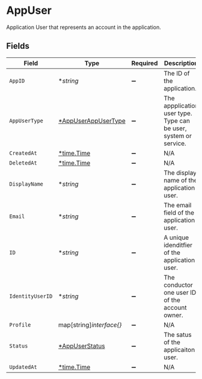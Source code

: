 # AppUser

Application User that represents an account in the application.


## Fields

| Field                                                            | Type                                                             | Required                                                         | Description                                                      |
| ---------------------------------------------------------------- | ---------------------------------------------------------------- | ---------------------------------------------------------------- | ---------------------------------------------------------------- |
| `AppID`                                                          | **string*                                                        | :heavy_minus_sign:                                               | The ID of the application.                                       |
| `AppUserType`                                                    | [*AppUserAppUserType](../../models/shared/appuserappusertype.md) | :heavy_minus_sign:                                               | The appplication user type. Type can be user, system or service. |
| `CreatedAt`                                                      | [*time.Time](https://pkg.go.dev/time#Time)                       | :heavy_minus_sign:                                               | N/A                                                              |
| `DeletedAt`                                                      | [*time.Time](https://pkg.go.dev/time#Time)                       | :heavy_minus_sign:                                               | N/A                                                              |
| `DisplayName`                                                    | **string*                                                        | :heavy_minus_sign:                                               | The display name of the application user.                        |
| `Email`                                                          | **string*                                                        | :heavy_minus_sign:                                               | The email field of the application user.                         |
| `ID`                                                             | **string*                                                        | :heavy_minus_sign:                                               | A unique idenditfier of the application user.                    |
| `IdentityUserID`                                                 | **string*                                                        | :heavy_minus_sign:                                               | The conductor one user ID of the account owner.                  |
| `Profile`                                                        | map[string]*interface{}*                                         | :heavy_minus_sign:                                               | N/A                                                              |
| `Status`                                                         | [*AppUserStatus](../../models/shared/appuserstatus.md)           | :heavy_minus_sign:                                               | The satus of the applicaiton user.                               |
| `UpdatedAt`                                                      | [*time.Time](https://pkg.go.dev/time#Time)                       | :heavy_minus_sign:                                               | N/A                                                              |